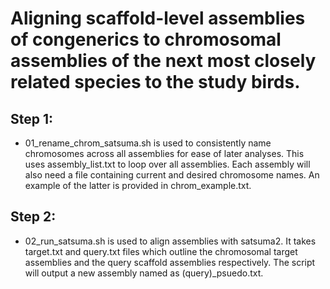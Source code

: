 # Aligning scaffold-level assemblies of congenerics to chromosomal assemblies of the next most closely related species to the study birds. 

## Step 1: 
- 01_rename_chrom_satsuma.sh is used to consistently name chromosomes across all assemblies for ease of later analyses. This uses
assembly_list.txt to loop over all assemblies. Each assembly will also need a file containing current and desired chromosome names. An
example of the latter is provided in chrom_example.txt. 

## Step 2: 
- 02_run_satsuma.sh is used to align assemblies with satsuma2. It takes target.txt and query.txt files which outline the chromosomal target 
assemblies and the query scaffold assemblies respectively. The script will output a new assembly named as (query)_psuedo.txt. 
